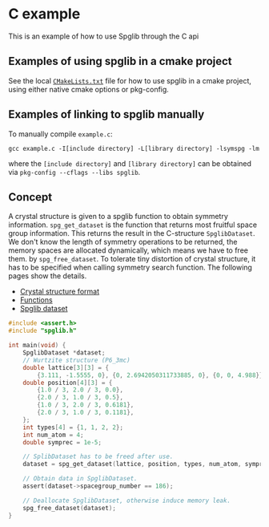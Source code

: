 # C example

This is an example of how to use Spglib through the C api

## Examples of using spglib in a cmake project

See the local [`CMakeLists.txt`](CMakeLists.txt) file for how to use
spglib in a cmake project, using either native cmake options or pkg-config.

## Examples of linking to spglib manually

To manually compile `example.c`:

```console
gcc example.c -I[include directory] -L[library directory] -lsymspg -lm
```

where the `[include directory]` and `[library directory]` can be obtained
via `pkg-config --cflags --libs spglib`.

## Concept

A crystal structure is given to a spglib function to obtain symmetry
information. `spg_get_dataset` is the function that returns most fruitful
space group information. This returns the result in the C-structure
`SpglibDataset`. We don't know the length of symmetry operations to be returned,
the memory spaces are allocated dynamically, which means we have to free them.
by `spg_free_dataset`. To tolerate tiny distortion of crystal structure,
it has to be specified when calling symmetry search function. The following
pages show the details.

- [Crystal structure format](https://spglib.github.io/spglib/variable.html)
- [Functions](https://spglib.github.io/spglib/api.html)
- [Spglib dataset](https://spglib.github.io/spglib/dataset.html)

```C
#include <assert.h>
#include "spglib.h"

int main(void) {
    SpglibDataset *dataset;
    // Wurtzite structure (P6_3mc)
    double lattice[3][3] = {
        {3.111, -1.5555, 0}, {0, 2.6942050311733885, 0}, {0, 0, 4.988}};
    double position[4][3] = {
        {1.0 / 3, 2.0 / 3, 0.0},
        {2.0 / 3, 1.0 / 3, 0.5},
        {1.0 / 3, 2.0 / 3, 0.6181},
        {2.0 / 3, 1.0 / 3, 0.1181},
    };
    int types[4] = {1, 1, 2, 2};
    int num_atom = 4;
    double symprec = 1e-5;

    // SplibDataset has to be freed after use.
    dataset = spg_get_dataset(lattice, position, types, num_atom, symprec);

    // Obtain data in SpglibDataset.
    assert(dataset->spacegroup_number == 186);

    // Deallocate SpglibDataset, otherwise induce memory leak.
    spg_free_dataset(dataset);
}
```
